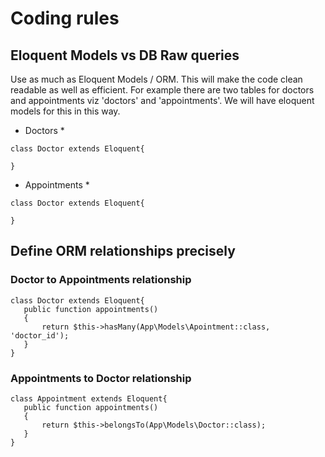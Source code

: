 # Coding rules

## Eloquent Models vs DB Raw queries
Use as much as Eloquent Models / ORM. This will make the code clean readable as well as efficient.
For example there are two tables  for doctors and appointments viz 'doctors' and 'appointments'. We will have eloquent models for this in this way.
* Doctors *
```
class Doctor extends Eloquent{

}
```
* Appointments *
```
class Doctor extends Eloquent{

}
```
## Define ORM relationships precisely

### Doctor to Appointments relationship
```
class Doctor extends Eloquent{
   public function appointments()
   {
       return $this->hasMany(App\Models\Apointment::class, 'doctor_id');
   }
}
```
### Appointments to Doctor relationship
```
class Appointment extends Eloquent{
   public function appointments()
   {
       return $this->belongsTo(App\Models\Doctor::class);
   }
}
```
